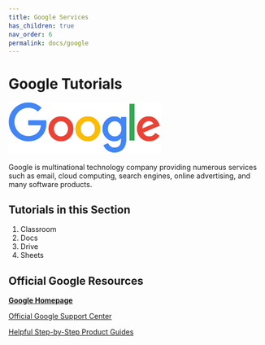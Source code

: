 ```yaml
---
title: Google Services
has_children: true
nav_order: 6
permalink: docs/google
---
```


# Google Tutorials

<img src="/assets/google/logo.png" style="width:300px;"/>

Google is multinational technology company providing numerous services such as email, cloud computing, search engines, online advertising, and many software products.

## Tutorials in this Section
1. Classroom
2. Docs
3. Drive
4. Sheets

## Official Google Resources

<a href="https://google.com/">**Google Homepage**</a>

<a href="https://support.google.com/?hl=en">Official Google Support Center</a>

<a href="https://support.google.com/a/users/answer/10005650?hl=en&ref_topic=9247638,7394060,2938454,&visit_id=637377672298642383-1671272689&rd=1">Helpful Step-by-Step Product Guides</a>
